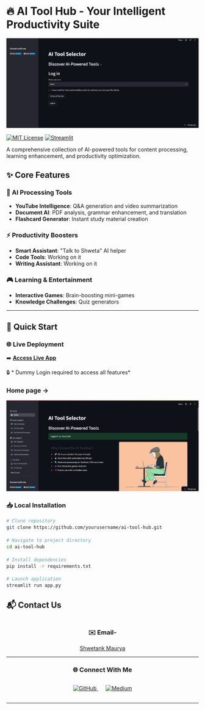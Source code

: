 # 🔥 AI Tool Hub - Your Intelligent Productivity Suite

<div align="center">
  <img src="assets/images/Start.png" alt="AI Tool Hub Banner" width="800">
</div>

[![MIT License](https://img.shields.io/badge/License-MIT-green.svg)](LICENSE)
[![Streamlit](https://img.shields.io/badge/Deployed_on-Streamlit-FF4B4B.svg)](https://ai-tool-kit-by-chatak-shweta.streamlit.app/)


A comprehensive collection of AI-powered tools for content processing, learning enhancement, and productivity optimization.

## ✨ Core Features

### 🧠 AI Processing Tools
- **YouTube Intelligence**: Q&A generation and video summarization
- **Document AI**: PDF analysis, grammar enhancement, and translation
- **Flashcard Generator**: Instant study material creation

### ⚡ Productivity Boosters
- **Smart Assistant**: "Talk to Shweta" AI helper
- **Code Tools**: Working on it
- **Writing Assistant**: Working on it

### 🎮 Learning & Entertainment
- **Interactive Games**: Brain-boosting mini-games
- **Knowledge Challenges**: Quiz generators

---

## 🚀 Quick Start

### 🌐 Live Deployment
➡️ **[Access Live App](https://ai-tool-kit-by-chatak-shweta.streamlit.app/)**

🔒 *  Dummy Login required to access all features*

### Home page ->
<div align="center">
  <img src="assets/images/Home.png" alt="AI Tool Hub Banner" width="800">
</div>
 
### 📥 Local Installation
```bash
# Clone repository
git clone https://github.com/yourusername/ai-tool-hub.git

# Navigate to project directory
cd ai-tool-hub

# Install dependencies
pip install -r requirements.txt

# Launch application
streamlit run app.py

```

## 📬 Contact Us

<div align="center" style="margin: 40px 0;">

### ✉️ **Email-**
 [Shwetank Maurya](mailto:sd3564086@gmail.com)  

---

### 🌐 **Connect With Me**
<p style="margin: 30px 0;">
  <a href="https://github.com/Shwetank-Maurya" style="margin: 0 10px;">
    <img src="https://img.shields.io/badge/GitHub-100000?style=for-the-badge&logo=github&logoColor=white" width="100" alt="GitHub">
  </a>
  <a href="https://medium.com/@shwetank_maurya" style="margin: 0 10px;">
    <img src="https://img.shields.io/badge/Medium-1DA1F2?style=for-the-badge&logo=medium&logoColor=white" width="100" alt="Medium">
  </a>
  
</p>

---
